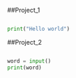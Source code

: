 
##Project_1

``` python

print("Hello world")

```
##Project_2

``` python

word = input() 
print(word)

```
